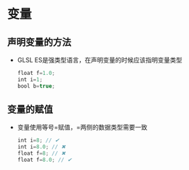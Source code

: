 # 变量

## 声明变量的方法

+ GLSL ES是强类型语言，在声明变量的时候应该指明变量类型

  ```js
  float f=1.0;
  int i=1;
  bool b=true;
  ```

## 变量的赋值

+ 变量使用等号=赋值，=两侧的数据类型需要一致

  ```js
  int i=8; // ✔
  int i=8.0; // ✖
  float f=8; // ✖
  float f=8.0; // ✔
  ```
